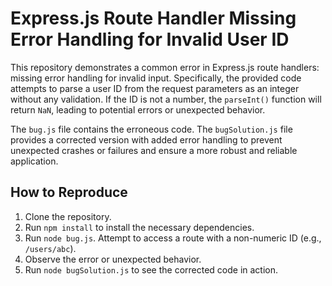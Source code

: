 # Express.js Route Handler Missing Error Handling for Invalid User ID

This repository demonstrates a common error in Express.js route handlers: missing error handling for invalid input. Specifically, the provided code attempts to parse a user ID from the request parameters as an integer without any validation. If the ID is not a number, the `parseInt()` function will return `NaN`, leading to potential errors or unexpected behavior.

The `bug.js` file contains the erroneous code. The `bugSolution.js` file provides a corrected version with added error handling to prevent unexpected crashes or failures and ensure a more robust and reliable application.

## How to Reproduce

1. Clone the repository.
2. Run `npm install` to install the necessary dependencies.
3. Run `node bug.js`. Attempt to access a route with a non-numeric ID (e.g., `/users/abc`).
4. Observe the error or unexpected behavior.
5. Run `node bugSolution.js` to see the corrected code in action.